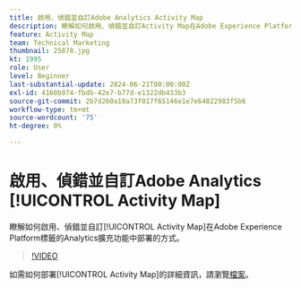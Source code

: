```yaml
---
title: 啟用、偵錯並自訂Adobe Analytics Activity Map
description: 瞭解如何啟用、偵錯並自訂Activity Map在Adobe Experience Platform標籤中Analytics擴充功能中部署的方式。
feature: Activity Map
team: Technical Marketing
thumbnail: 25878.jpg
kt: 1995
role: User
level: Beginner
last-substantial-update: 2024-06-21T00:00:00Z
exl-id: 4160b974-fbdb-42e7-b77d-e1322db433b3
source-git-commit: 2b7d260a10a73f017f65146e1e7e64822983f5b6
workflow-type: tm+mt
source-wordcount: '75'
ht-degree: 0%

---
```


# 啟用、偵錯並自訂Adobe Analytics [!UICONTROL Activity Map]

瞭解如何啟用、偵錯並自訂[!UICONTROL Activity Map]在Adobe Experience Platform標籤的Analytics擴充功能中部署的方式。

>[!VIDEO](https://video.tv.adobe.com/v/25878?quality=12&learn=on)

如需如何部署[!UICONTROL Activity Map]的詳細資訊，請瀏覽[檔案](https://experienceleague.adobe.com/en/docs/analytics/analyze/activity-map/getting-started/activitymap-enable)。
